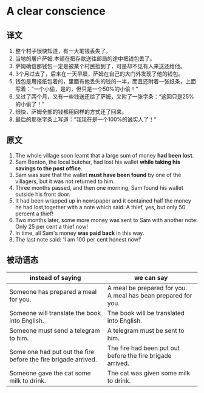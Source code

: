 # A clear conscience

## 译文

1. 整个村子很快知道，有一大笔钱丢失了。
2. 当地的屠户萨姆.本顿在把存款送往邮局的途中把钱包丢了。
3. 萨姆确信那钱包一定是被某个村民捡到了，可是却不见有人来送还给他。
4. 3个月过去了，后来在一天早晨，萨姆在自己的大门外发现了他的钱包。
5. 钱包是用报纸包着的，里面有他丢失的钱的一半，而且还附着一张纸条，上面写着：“一个小偷，是的，但只是一个50%的小偷！”
6. 又过了两个月，又有一些钱送还给了萨姆，又附了一张字条：“这回只是25%的小偷了！”
7. 很快，萨姆全部的钱都用同样的方式还了回来。
8. 最后的那张字条上写道：“我现在是一个100%的诚实人了！”

## 原文

1. The whole village soon learnt that a large sum of money **had been lost**.
2. Sam Benton, the local butcher, had lost his wallet **while taking his savings to the post office**.
3. Sam was sure that the wallet **must have been found** by one of the villagers, but it was not returned to him.
4. Three months passed, and then one morning, Sam found his wallet outside his front door.
5. It had been wrapped up in newspaper and it contained half the money he had lost,together with a note which said: A thief, yes, but only 50 percent a thief!
6. Two months later, some more money was sent to Sam with another note: Only 25 per cent a thief now!
7. In time, all Sam's money **was paid back** in this way.
8. The last note said: 'I am 100 per cent honest now!'

## 被动语态

|instead of saying | we can say|
|---|---|
| Someone has prepared a meal for you.| A meal be prepared for you. </br> A meal has bean prepared for you.|
| Someone will translate the book into English.|The book will be translated into English. |
| Someone must send a telegram to him. | A telegram must be sent to him. |
| Some one had put out the fire before the fire brigade arrived.| The fire had been put out before the fire brigade arrived. |
| Someone gave the cat some milk to drink.|The cat was given some milk to drink.|
